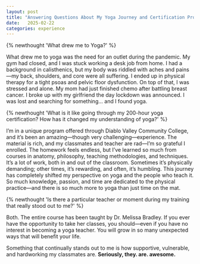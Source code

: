 ```yaml
---
layout: post
title: "Answering Questions About My Yoga Journey and Certification Program"
date:   2025-02-22
categories: experience
---
```


{% newthought 'What drew me to Yoga?' %}

What drew me to yoga was the need for an outlet during the pandemic. My gym had closed, and I was stuck working a desk job from home. I had a background in calisthenics, but my body was riddled with aches and pains—my back, shoulders, and core were all suffering. I ended up in physical therapy for a tight psoas and pelvic floor dysfunction. On top of that, I was stressed and alone. My mom had just finished chemo after battling breast cancer. I broke up with my girlfriend the day lockdown was announced. I was lost and searching for something...<!--more--> and I found yoga.

{% newthought 'What is it like going through my 200-hour yoga certification? How has it changed my understanding of yoga?' %}

I’m in a unique program offered through Diablo Valley Community College, and it’s been an amazing—though very challenging—experience. The material is rich, and my classmates and teacher are rad—I’m so grateful I enrolled. The homework feels endless, but I’ve learned so much from courses in anatomy, philosophy, teaching methodologies, and techniques. It’s a lot of work, both in and out of the classroom. Sometimes it’s physically demanding; other times, it’s rewarding, and often, it’s humbling. This journey has completely shifted my perspective on yoga and the people who teach it. So much knowledge, passion, and time are dedicated to the physical practice—and there is so much more to yoga than just time on the mat.

{% newthought 'Is there a particular teacher or moment during my training that really stood out to me?' %}

Both. The entire course has been taught by Dr. Melissa Bradley. If you ever have the opportunity to take her classes, you should—even if you have no interest in becoming a yoga teacher. You will grow in so many unexpected ways that will benefit your life.

Something that continually stands out to me is how supportive, vulnerable, and hardworking my classmates are. **Seriously, they. are. awesome.**
